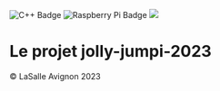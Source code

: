 ![C++ Badge](https://img.shields.io/badge/C%2B%2B-00599C?logo=cplusplus&logoColor=fff&style=plastic) ![Raspberry Pi Badge](https://img.shields.io/badge/Raspberry%20Pi-A22846?logo=raspberrypi&logoColor=fff&style=plastic) ![](https://badgen.net/badge/Qt/5.12.8/green)

# Le projet jolly-jumpi-2023


©️ LaSalle Avignon 2023
